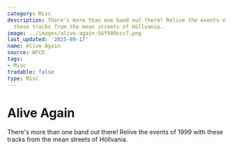 ```yaml
---
category: Misc
description: There's more than one band out there! Relive the events of 1999 with
  these tracks from the mean streets of Höllvania.
image: ../images/alive-again-56f900ccc7.png
last_updated: '2025-09-17'
name: Alive Again
source: WFCD
tags:
- Misc
tradable: false
type: Misc
---
```


# Alive Again

There's more than one band out there! Relive the events of 1999 with these tracks from the mean streets of Höllvania.

